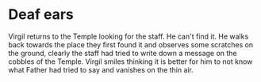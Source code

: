 # Deaf ears

Virgil returns to the Temple looking for the staff. He can't find it. He walks back towards the place they first found it and observes some scratches on the ground, clearly the staff had tried to write down a message on the cobbles of the Temple. Virgil smiles thinking it is better for him to not know what Father had tried to say and vanishes on the thin air.